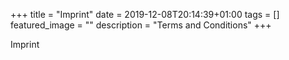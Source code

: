 +++
title =  "Imprint"
date = 2019-12-08T20:14:39+01:00
tags = []
featured_image = ""
description = "Terms and Conditions"
+++

Imprint
